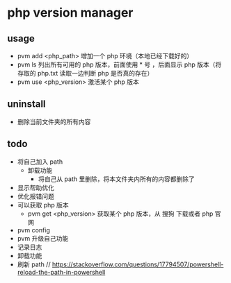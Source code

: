 # php version manager

## usage

- pvm add <php_path> 增加一个 php 环境（本地已经下载好的）
- pvm ls 列出所有可用的 php 版本，前面使用 * 号 ，后面显示 php 版本（将存取的 php.txt 读取一边判断 php 是否真的存在）
- pvm use <php_version> 激活某个 php 版本

## uninstall
- 删除当前文件夹的所有内容

## todo
- 将自己加入 path
  - 卸载功能
    - 将自己从 path 里删除，将本文件夹内所有的内容都删除了
- 显示帮助优化
- 优化报错问题
- 可以获取 php 版本
    - pvm get <php_version> 获取某个 php 版本，从 搜狗 下载或者 php 官网
- pvm config
- pvm 升级自己功能
- 记录日志
- 卸载功能
- 刷新 path // https://stackoverflow.com/questions/17794507/powershell-reload-the-path-in-powershell